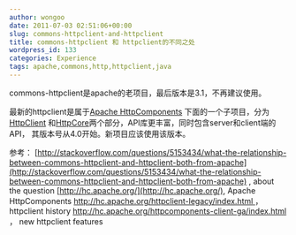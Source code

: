 ```yaml
---
author: wongoo
date: 2011-07-03 02:51:06+00:00
slug: commons-httpclient-and-httpclient
title: commons-httpclient 和 httpclient的不同之处
wordpress_id: 133
categories: Experience
tags: apache,commons,http,httpclient,java
---
```


commons-httpclient是apache的老项目，最后版本是3.1，不再建议使用。

最新的httpclient是属于[Apache HttpComponents](http://hc.apache.org/) 下面的一个子项目，分为[HttpClient](http://hc.apache.org/httpcomponents-client-ga) 和[HttpCore](http://hc.apache.org/httpcomponents-core-ga/)两个部分，API库更丰富，同时包含server和client端的API， 其版本号从4.0开始。新项目应该使用该版本。

参考：
[http://stackoverflow.com/questions/5153434/what-the-relationship-between-commons-httpclient-and-httpclient-both-from-apache](http://stackoverflow.com/questions/5153434/what-the-relationship-between-commons-httpclient-and-httpclient-both-from-apache) , about the question
[http://hc.apache.org/](http://hc.apache.org/), Apache HttpComponents
[http://hc.apache.org/httpclient-legacy/index.html ](http://hc.apache.org/httpclient-legacy/index.html )， httpclient history
[http://hc.apache.org/httpcomponents-client-ga/index.html ](http://hc.apache.org/httpcomponents-client-ga/index.html )， new httpclient features
